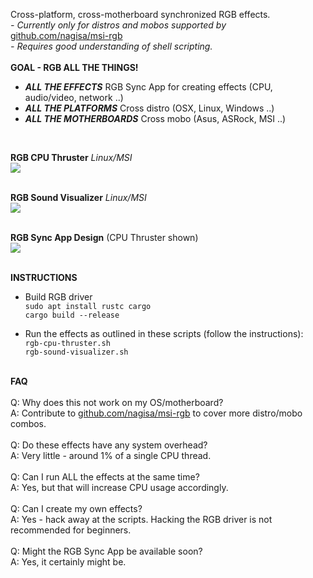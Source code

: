 Cross-platform, cross-motherboard synchronized RGB effects.<br>
<i>- Currently only for distros and mobos supported by</i> [github.com/nagisa/msi-rgb](https://github.com/nagisa/msi-rgb)<br>
<i>- Requires good understanding of shell scripting.</i><br>
<br>
<b>GOAL - RGB ALL THE THINGS!</b>

- <b><i>ALL THE EFFECTS</i></b> RGB Sync App for creating effects (CPU, audio/video, network ..)
- <b><i>ALL THE PLATFORMS</i></b> Cross distro (OSX, Linux, Windows ..)
- <b><i>ALL THE MOTHERBOARDS</i></b> Cross mobo (Asus, ASRock, MSI ..)
<br>


<b>RGB CPU Thruster</b> <i>Linux/MSI</i><br>
![](http://standard3d.com/assets/img/rgb-cpu-thruster.gif)<br><br>

<b>RGB Sound Visualizer</b> <i>Linux/MSI</i><br>
![](http://standard3d.com/assets/img/rgb-sound.gif)<br><br>

<b>RGB Sync App Design</b> (CPU Thruster shown)<br>
![](http://standard3d.com/assets/img/rgb-gui-placeholder4.gif)<br><br>


<b>INSTRUCTIONS</b>

- Build RGB driver<br>
  `sudo apt install rustc cargo`<br>
  `cargo build --release`<br>
  
- Run the effects as outlined in these scripts (follow the instructions):<br>
  `rgb-cpu-thruster.sh`<br>
  `rgb-sound-visualizer.sh`<br><br>

<b>FAQ</b><br><br>
Q: Why does this not work on my OS/motherboard?<br>
A: Contribute to [github.com/nagisa/msi-rgb](https://github.com/nagisa/msi-rgb) to cover more distro/mobo combos.<br><br>
Q: Do these effects have any system overhead?<br>
A: Very little - around 1% of a single CPU thread.<br><br>
Q: Can I run ALL the effects at the same time?<br>
A: Yes, but that will increase CPU usage accordingly.<br><br>
Q: Can I create my own effects?<br>
A: Yes - hack away at the scripts. Hacking the RGB driver is not recommended for beginners.<br><br>
Q: Might the RGB Sync App be available soon?<br>
A: Yes, it certainly might be.
